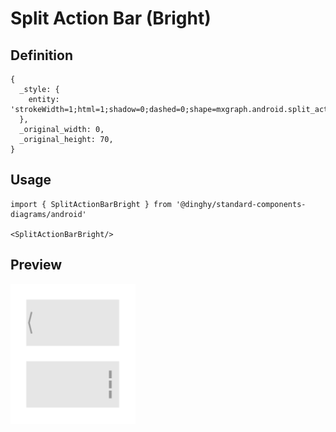 # Split Action Bar (Bright)

## Definition

```
{
  _style: { 
    entity: 'strokeWidth=1;html=1;shadow=0;dashed=0;shape=mxgraph.android.split_action_bar;fillColor=#E6E6E6;',
  },
  _original_width: 0,
  _original_height: 70,
}
```

## Usage

```
import { SplitActionBarBright } from '@dinghy/standard-components-diagrams/android'

<SplitActionBarBright/>
```

## Preview

<img src="./split-action-bar-bright.png" width="200"/>
